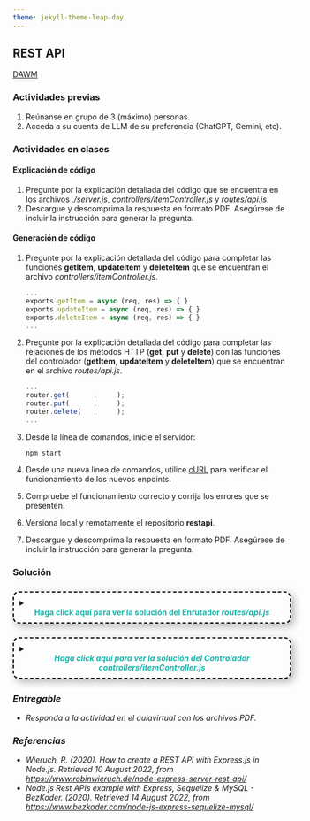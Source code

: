 ```yaml
---
theme: jekyll-theme-leap-day
---
```


<style type="text/css" media="screen">
  details {
    margin: 5% 0%;
    padding: 2%;
    border: dashed 2px black;
    border-radius: 11px;
    box-shadow: 5px 5px 15px rgba(0, 0, 0, 0.3);
  }

  details div {
    color: lightseagreen;
    font-weight: bold;
    cursor: pointer;
    text-align: center;
  }
</style>


## REST API

[DAWM](/DAWM/)

### Actividades previas

1. Reúnanse en grupo de 3 (máximo) personas.
2. Acceda a su cuenta de LLM de su preferencia (ChatGPT, Gemini, etc).

### Actividades en clases

#### Explicación de código

1. Pregunte por la explicación detallada del código que se encuentra en los archivos _./server.js_, _controllers/itemController.js_ y _routes/api.js_.
2. Descargue y descomprima la respuesta en formato PDF. Asegúrese de incluir la instrucción para generar la pregunta. 

#### Generación de código

1. Pregunte por la explicación detallada del código para completar las funciones **getItem**, **updateItem** y **deleteItem** que se encuentran el archivo _controllers/itemController.js_.

    ```typescript
    ...
    exports.getItem = async (req, res) => { }
    exports.updateItem = async (req, res) => { }
    exports.deleteItem = async (req, res) => { }
    ...
    ```

2. Pregunte por la explicación detallada del código para completar las relaciones de los métodos HTTP (**get**, **put** y **delete**) con las funciones del controlador (**getItem**, **updateItem** y **deleteItem**) que se encuentran en el archivo _routes/api.js_.

    ```typescript
    ...
    router.get(      ,     );
    router.put(      ,     );
    router.delete(   ,     );
    ...
    ```

3. Desde la línea de comandos, inicie el servidor:

    ```command
    npm start
    ```

4. Desde una nueva línea de comandos, utilice [cURL](https://curl.se/) para verificar el funcionamiento de los nuevos enpoints.
5. Compruebe el funcionamiento correcto y corrija los errores que se presenten.
6. Versiona local y remotamente el repositorio **restapi**.
7. Descargue y descomprima la respuesta en formato PDF. Asegúrese de incluir la instrucción para generar la pregunta. 

### Solución

<details>
  <summary><div>Haga click aquí para ver la solución del Enrutador <i>routes/api.js<i></div></summary>
  <pre lang="typescript"><code>
    ...
    router.get('/items/:id', itemController.getItem);
    router.put('/items/:id', itemController.updateItem);
    router.delete('/items/:id', itemController.deleteItem);
    ...
  </code></pre>
</details>

<details>
  <summary><div>Haga click aquí para ver la solución del Controlador <i>controllers/itemController.js<i></div></summary>
  <pre lang="typescript"><code>
    exports.getItem = async (req, res) => {

        try {
            const itemId = req.params.id;
            const itemDoc = await db.collection('items').doc(itemId).get();
            if (!itemDoc.exists) {
                res.status(404).send('Item not found');
            } else {
                res.status(200).json({ id: itemDoc.id, ...itemDoc.data() });
            }
        } catch (error) {
            res.status(400).send(error.message);
        }
        
    };

    exports.updateItem = async (req, res) => {

        try {
            const itemId = req.params.id;
            const data = req.body;
            const itemRef = db.collection('items').doc(itemId);
            await itemRef.update(data);
            res.status(200).send('Item updated');
        } catch (error) {
            res.status(400).send(error.message);
        }

    };

    exports.deleteItem = async (req, res) => {

        try {
            const itemId = req.params.id;
            await db.collection('items').doc(itemId).delete();
            res.status(200).send('Item deleted');
        } catch (error) {
            res.status(400).send(error.message);
        }

    };
  </code></pre>
</details>



### Entregable

* Responda a la actividad en el aulavirtual con los archivos PDF.

### Referencias

* Wieruch, R. (2020). How to create a REST API with Express.js in Node.js. Retrieved 10 August 2022, from https://www.robinwieruch.de/node-express-server-rest-api/
* Node.js Rest APIs example with Express, Sequelize & MySQL - BezKoder. (2020). Retrieved 14 August 2022, from https://www.bezkoder.com/node-js-express-sequelize-mysql/